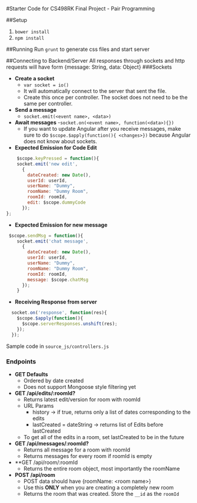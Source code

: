#Starter Code for CS498RK Final Project - Pair Programming

##Setup 
1. `bower install`
2. `npm install`

##Running
Run `grunt` to generate css files and start server

##Connecting to Backend/Server
All responses through sockets and http requests will have form {message: String, data: Object}
###Sockets
- **Create a socket**
  - `var socket = io()`
  - It will automatically connect to the server that sent the file.
  - Create this once per controller. The socket does not need to be the same per controller. 
- **Send a message**
  - `socket.emit(<event name>, <data>)`
- **Await messages**
  -`socket.on(<event name>, function(<data>){})`
  - If you want to update Angular after you receive messages, make sure to do `$scope.$apply(function(){ <changes>})` because Angular does not know about sockets. 
- **Expected Emission for Code Edit**
```javascript
    $scope.keyPressed = function(){
    socket.emit('new edit',
      {   
        dateCreated: new Date(),
        userId: userId,
        userName: "Dummy",
        roomName: "Dummy Room",
        roomId: roomId,
        edit: $scope.dummyCode
      }); 
};
```
- **Expected Emission for new message**
```javascript
 $scope.sendMsg = function(){
    socket.emit('chat message',
      {   
        dateCreated: new Date(),
        userId: userId,
        userName: "Dummy",
        roomName: "Dummy Room",
        roomId: roomId,
        message: $scope.chatMsg
      });
    }
```
- **Receiving Response from server**
```javascript
  socket.on('response', function(res){
    $scope.$apply(function(){
      $scope.serverResponses.unshift(res);
    });
  });
```
Sample code in `source_js/controllers.js`

### Endpoints
- **GET Defaults**
  - Ordered by date created
  - Does not support Mongoose style filtering yet
- **GET /api/edits/:roomId?**
  - Returns latest edit/version for room with roomId
  - URL Params
    - history -> if true, returns only a list of dates corresponding to the edits
    - lastCreated = dateString -> returns list of Edits before lastCreated
  - To get all of the edits in a room, set lastCreated to be in the future 
- **GET /api/messages/:roomId?**
  - Returns all message for a room with roomId
  - Returns messages for every room if roomId is empty
- **GET /api/room/:roomId
  - Returns the entire room object, most importantly the roomName
- **POST /api/room**
  - POST data should have {roomName: \<room name\>}
  - Use this **ONLY** when you are creating a completely new room
  - Returns the room that was created. Store the `__id` as the `roomId`
